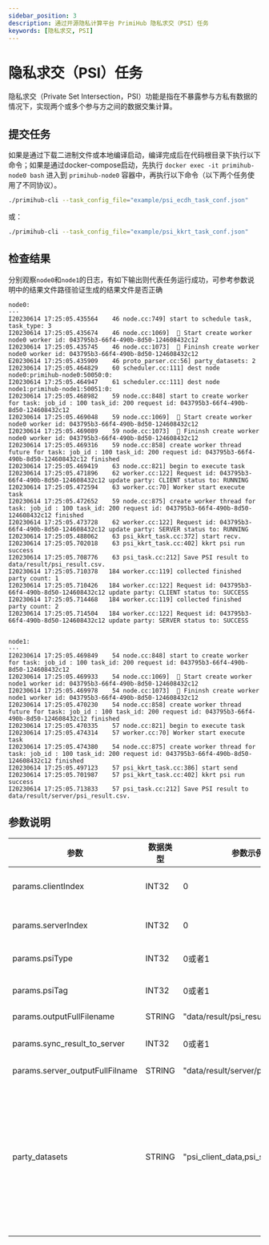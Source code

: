 ```yaml
---
sidebar_position: 3
description: 通过开源隐私计算平台 PrimiHub 隐私求交（PSI）任务
keywords: [隐私求交, PSI]
---
```


# 隐私求交（PSI）任务

隐私求交（Private Set Intersection，PSI）功能是指在不暴露参与方私有数据的情况下，实现两个或多个参与方之间的数据交集计算。

## 提交任务

如果是通过下载二进制文件或本地编译启动，编译完成后在代码根目录下执行以下命令；如果是通过docker-compose启动，先执行 `docker exec -it primihub-node0 bash` 进入到 `primihub-node0` 容器中，再执行以下命令（以下两个任务使用了不同协议）。

```bash
./primihub-cli --task_config_file="example/psi_ecdh_task_conf.json"
```

或：

```bash
./primihub-cli --task_config_file="example/psi_kkrt_task_conf.json"
```

## 检查结果

分别观察`node0`和`node1`的日志，有如下输出则代表任务运行成功，可参考参数说明中的结果文件路径验证生成的结果文件是否正确

```
node0:
···
I20230614 17:25:05.435564    46 node.cc:749] start to schedule task, task_type: 3
I20230614 17:25:05.435674    46 node.cc:1069]  🤖️ Start create worker node0 worker id: 043795b3-66f4-490b-8d50-124608432c12
I20230614 17:25:05.435745    46 node.cc:1073]  🤖️ Fininsh create worker node0 worker id: 043795b3-66f4-490b-8d50-124608432c12
E20230614 17:25:05.435909    46 proto_parser.cc:56] party_datasets: 2
I20230614 17:25:05.464829    60 scheduler.cc:111] dest node node0:primihub-node0:50050:0:
I20230614 17:25:05.464947    61 scheduler.cc:111] dest node node1:primihub-node1:50051:0:
I20230614 17:25:05.468982    59 node.cc:848] start to create worker for task: job_id : 100 task_id: 200 request id: 043795b3-66f4-490b-8d50-124608432c12
I20230614 17:25:05.469048    59 node.cc:1069]  🤖️ Start create worker node0 worker id: 043795b3-66f4-490b-8d50-124608432c12
I20230614 17:25:05.469089    59 node.cc:1073]  🤖️ Fininsh create worker node0 worker id: 043795b3-66f4-490b-8d50-124608432c12
I20230614 17:25:05.469316    59 node.cc:858] create worker thread future for task: job_id : 100 task_id: 200 request id: 043795b3-66f4-490b-8d50-124608432c12 finished
I20230614 17:25:05.469419    63 node.cc:821] begin to execute task
I20230614 17:25:05.471896    62 worker.cc:122] Request id: 043795b3-66f4-490b-8d50-124608432c12 update party: CLIENT status to: RUNNING
I20230614 17:25:05.472594    63 worker.cc:70] Worker start execute task
I20230614 17:25:05.472652    59 node.cc:875] create worker thread for task: job_id : 100 task_id: 200 request id: 043795b3-66f4-490b-8d50-124608432c12 finished
I20230614 17:25:05.473728    62 worker.cc:122] Request id: 043795b3-66f4-490b-8d50-124608432c12 update party: SERVER status to: RUNNING
I20230614 17:25:05.488062    63 psi_kkrt_task.cc:372] start recv.
I20230614 17:25:05.702018    63 psi_kkrt_task.cc:402] kkrt psi run success
I20230614 17:25:05.708776    63 psi_task.cc:212] Save PSI result to data/result/psi_result.csv.
I20230614 17:25:05.710378   184 worker.cc:119] collected finished party count: 1
I20230614 17:25:05.710426   184 worker.cc:122] Request id: 043795b3-66f4-490b-8d50-124608432c12 update party: CLIENT status to: SUCCESS
I20230614 17:25:05.714468   184 worker.cc:119] collected finished party count: 2
I20230614 17:25:05.714504   184 worker.cc:122] Request id: 043795b3-66f4-490b-8d50-124608432c12 update party: SERVER status to: SUCCESS


node1:
···
I20230614 17:25:05.469849    54 node.cc:848] start to create worker for task: job_id : 100 task_id: 200 request id: 043795b3-66f4-490b-8d50-124608432c12
I20230614 17:25:05.469933    54 node.cc:1069]  🤖️ Start create worker node1 worker id: 043795b3-66f4-490b-8d50-124608432c12
I20230614 17:25:05.469978    54 node.cc:1073]  🤖️ Fininsh create worker node1 worker id: 043795b3-66f4-490b-8d50-124608432c12
I20230614 17:25:05.470230    54 node.cc:858] create worker thread future for task: job_id : 100 task_id: 200 request id: 043795b3-66f4-490b-8d50-124608432c12 finished
I20230614 17:25:05.470335    57 node.cc:821] begin to execute task
I20230614 17:25:05.474314    57 worker.cc:70] Worker start execute task
I20230614 17:25:05.474380    54 node.cc:875] create worker thread for task: job_id : 100 task_id: 200 request id: 043795b3-66f4-490b-8d50-124608432c12 finished
I20230614 17:25:05.497123    57 psi_kkrt_task.cc:386] start send
I20230614 17:25:05.701987    57 psi_kkrt_task.cc:402] kkrt psi run success
I20230614 17:25:05.713833    57 psi_task.cc:212] Save PSI result to data/result/server/psi_result.csv.
```

## 参数说明

| 参数| 数据类型 | 参数示例 | 参数说明
| ---- | ---- | ---- | ---- |
| params.clientIndex | INT32 | 0 | 表示psi客户端以客户端数据的第几列数据进行求交，该参数取值范围[0，文件最大列-1] |
| params.serverIndex | INT32 | 0 | 表示psi服务端以服务端数据的第几列数据进行求交，该参数取值范围[0，文件最大列-1] |
| params.psiType | INT32 | 0或者1 | 0：求数据交集，1：求数据差集 |
| params.psiTag | INT32 | 0或者1 | psi支持多种底层协议实现，通过该参数区分，0：ECDH,1：KKRT |
| params.outputFullFilename | STRING | "data/result/psi_result.csv" | 客户端结果文件保存路径 |
| params.sync_result_to_server | INT32 | 0或者1 | 客户端是否将交集结果同步到服务端。 1：同步，0：不同步 |
| params.server_outputFullFilname | STRING | "data/result/server/psi_result.csv" | 服务端结果文件保存路径 |
| party_datasets | STRING | "psi_client_data,psi_server_data" | 该参数值为psi服务的客户端和服务端数据标识符，系统调度节点通过该标识符找到注册该数据的工作节点。（当前在用例在node0中注册客户端数据，在config/primihub_node0.yaml中，添加数据的保存路径，设置该数据的description为"psi_client_data"，作为该数据标志符。标志符由用户自主设置，请求任务中的参数值与配置文件中的值保持一致） |
